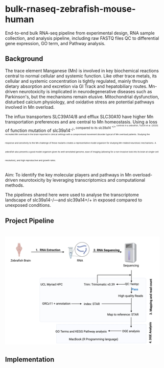 # bulk-rnaseq-zebrafish-mouse-human
End-to-end bulk RNA-seq pipeline from experimental design, RNA sample collection, and analysis pipeline, including raw FASTQ files QC to differential gene expression, GO term, and Pathway analysis.

## Background
The trace element Manganese (Mn) is involved in key biochemical reactions central to normal cellular and systemic function. Like other trace metals, its cellular and systemic concentration is tightly regulated, mainly through dietary absorption and excretion via GI Track and hepatobiliary routes. Mn-driven neurotoxicity is implicated in neurodegenerative diseases such as Parkinson's, but the mechanisms remain elusive. Mitochondrial dysfunction, disturbed calcium physiology, and oxidative stress are potential pathways involved in Mn overload. 

The influx transporters SLC39A14/8 and efflux SLC30A10 have higher Mn transportation preferences and are central to Mn homeostasis. Using a loss of function mutation of slc39a14<sup>-/-<sup>
compared to its slc39a14 <sup>+/+<sup> controls in a zebrafish, Tuschl et al. (2020) recreated Mn overload in the brain reported in clinical settings with a compromised movement disorder typical of Mn overload patients. Studying the response and sensitivity to the Mn challenge of these mutants creates a representative model organism for studying Mn-related neurotoxic mechanisms.  A zebrafish also presents a good model organism given its well-annotated genome, ease of imaging (allowing for a non-invasive look into its brain at single-cell resolution), and high reproductive and growth rates.

Aim: To identify the key molecular players and pathways in Mn overload-driven neurotoxicity by leveraging transcriptomics and computational methods. 

The pipelines shared here were used to analyse the transcriptome landscape of slc39a14-/—and slc39a14+/+ in exposed compared to unexposed conditions. 


## Project Pipeline
# ![Workflow](https://github.com/GeorgeKagugube/bulk-rnaseq-zebrafish-mouse-human/blob/main/images/RNA%20ANALYSIS%20WORKFLOW.jpeg)


## Implementation
